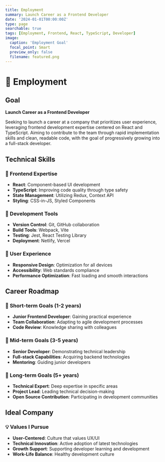 ```yaml
---
title: Employment
summary: Launch Career as a Frontend Developer
date: '2024-01-01T00:00:00Z'
type: page
searchable: true
tags: [Employment, Frontend, React, TypeScript, Developer]
image:
  caption: 'Employment Goal'
  focal_point: Smart
  preview_only: false
  filename: featured.png
---
```


<div class="justify-text">

# 💼 Employment

## Goal
**Launch Career as a Frontend Developer**

Seeking to launch a career at a company that prioritizes user experience, leveraging frontend development expertise centered on React and TypeScript. Aiming to contribute to the team through rapid implementation skills and clean, readable code, with the goal of progressively growing into a full-stack developer.

## Technical Skills

### 🎨 Frontend Expertise
- **React**: Component-based UI development
- **TypeScript**: Improving code quality through type safety
- **State Management**: Utilizing Redux, Context API
- **Styling**: CSS-in-JS, Styled Components

### 🔧 Development Tools
- **Version Control**: Git, GitHub collaboration
- **Build Tools**: Webpack, Vite
- **Testing**: Jest, React Testing Library
- **Deployment**: Netlify, Vercel

### 📱 User Experience
- **Responsive Design**: Optimization for all devices
- **Accessibility**: Web standards compliance
- **Performance Optimization**: Fast loading and smooth interactions

## Career Roadmap

### 🎯 Short-term Goals (1-2 years)
- **Junior Frontend Developer**: Gaining practical experience
- **Team Collaboration**: Adapting to agile development processes
- **Code Review**: Knowledge sharing with colleagues

### 🚀 Mid-term Goals (3-5 years)
- **Senior Developer**: Demonstrating technical leadership
- **Full-stack Capabilities**: Acquiring backend technologies
- **Mentoring**: Guiding junior developers

### 🌟 Long-term Goals (5+ years)
- **Technical Expert**: Deep expertise in specific areas
- **Project Lead**: Leading technical decision-making
- **Open Source Contribution**: Participating in development communities

## Ideal Company

### 💡 Values I Pursue
- **User-Centered**: Culture that values UX/UI
- **Technical Innovation**: Active adoption of latest technologies
- **Growth Support**: Supporting developer learning and development
- **Work-Life Balance**: Healthy development culture

</div>
